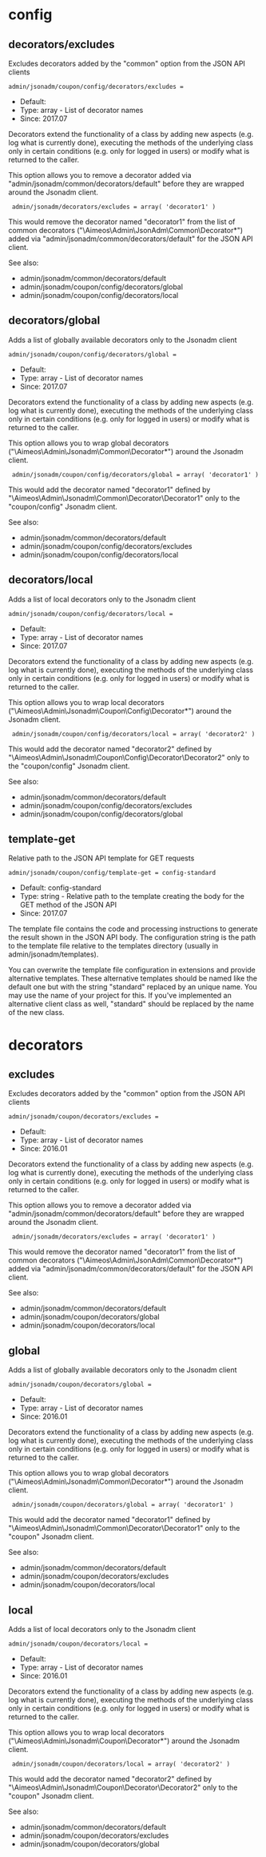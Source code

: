 
# config
## decorators/excludes

Excludes decorators added by the "common" option from the JSON API clients

```
admin/jsonadm/coupon/config/decorators/excludes = 
```

* Default: 
* Type: array - List of decorator names
* Since: 2017.07

Decorators extend the functionality of a class by adding new aspects
(e.g. log what is currently done), executing the methods of the underlying
class only in certain conditions (e.g. only for logged in users) or
modify what is returned to the caller.

This option allows you to remove a decorator added via
"admin/jsonadm/common/decorators/default" before they are wrapped
around the Jsonadm client.

```
 admin/jsonadm/decorators/excludes = array( 'decorator1' )
```

This would remove the decorator named "decorator1" from the list of
common decorators ("\Aimeos\Admin\JsonAdm\Common\Decorator\*") added via
"admin/jsonadm/common/decorators/default" for the JSON API client.

See also:

* admin/jsonadm/common/decorators/default
* admin/jsonadm/coupon/config/decorators/global
* admin/jsonadm/coupon/config/decorators/local

## decorators/global

Adds a list of globally available decorators only to the Jsonadm client

```
admin/jsonadm/coupon/config/decorators/global = 
```

* Default: 
* Type: array - List of decorator names
* Since: 2017.07

Decorators extend the functionality of a class by adding new aspects
(e.g. log what is currently done), executing the methods of the underlying
class only in certain conditions (e.g. only for logged in users) or
modify what is returned to the caller.

This option allows you to wrap global decorators
("\Aimeos\Admin\Jsonadm\Common\Decorator\*") around the Jsonadm
client.

```
 admin/jsonadm/coupon/config/decorators/global = array( 'decorator1' )
```

This would add the decorator named "decorator1" defined by
"\Aimeos\Admin\Jsonadm\Common\Decorator\Decorator1" only to the
"coupon/config" Jsonadm client.

See also:

* admin/jsonadm/common/decorators/default
* admin/jsonadm/coupon/config/decorators/excludes
* admin/jsonadm/coupon/config/decorators/local

## decorators/local

Adds a list of local decorators only to the Jsonadm client

```
admin/jsonadm/coupon/config/decorators/local = 
```

* Default: 
* Type: array - List of decorator names
* Since: 2017.07

Decorators extend the functionality of a class by adding new aspects
(e.g. log what is currently done), executing the methods of the underlying
class only in certain conditions (e.g. only for logged in users) or
modify what is returned to the caller.

This option allows you to wrap local decorators
("\Aimeos\Admin\Jsonadm\Coupon\Config\Decorator\*") around the Jsonadm
client.

```
 admin/jsonadm/coupon/config/decorators/local = array( 'decorator2' )
```

This would add the decorator named "decorator2" defined by
"\Aimeos\Admin\Jsonadm\Coupon\Config\Decorator\Decorator2" only to the
"coupon/config" Jsonadm client.

See also:

* admin/jsonadm/common/decorators/default
* admin/jsonadm/coupon/config/decorators/excludes
* admin/jsonadm/coupon/config/decorators/global

## template-get

Relative path to the JSON API template for GET requests

```
admin/jsonadm/coupon/config/template-get = config-standard
```

* Default: config-standard
* Type: string - Relative path to the template creating the body for the GET method of the JSON API
* Since: 2017.07

The template file contains the code and processing instructions
to generate the result shown in the JSON API body. The
configuration string is the path to the template file relative
to the templates directory (usually in admin/jsonadm/templates).

You can overwrite the template file configuration in extensions and
provide alternative templates. These alternative templates should be
named like the default one but with the string "standard" replaced by
an unique name. You may use the name of your project for this. If
you've implemented an alternative client class as well, "standard"
should be replaced by the name of the new class.


# decorators
## excludes

Excludes decorators added by the "common" option from the JSON API clients

```
admin/jsonadm/coupon/decorators/excludes = 
```

* Default: 
* Type: array - List of decorator names
* Since: 2016.01

Decorators extend the functionality of a class by adding new aspects
(e.g. log what is currently done), executing the methods of the underlying
class only in certain conditions (e.g. only for logged in users) or
modify what is returned to the caller.

This option allows you to remove a decorator added via
"admin/jsonadm/common/decorators/default" before they are wrapped
around the Jsonadm client.

```
 admin/jsonadm/decorators/excludes = array( 'decorator1' )
```

This would remove the decorator named "decorator1" from the list of
common decorators ("\Aimeos\Admin\JsonAdm\Common\Decorator\*") added via
"admin/jsonadm/common/decorators/default" for the JSON API client.

See also:

* admin/jsonadm/common/decorators/default
* admin/jsonadm/coupon/decorators/global
* admin/jsonadm/coupon/decorators/local

## global

Adds a list of globally available decorators only to the Jsonadm client

```
admin/jsonadm/coupon/decorators/global = 
```

* Default: 
* Type: array - List of decorator names
* Since: 2016.01

Decorators extend the functionality of a class by adding new aspects
(e.g. log what is currently done), executing the methods of the underlying
class only in certain conditions (e.g. only for logged in users) or
modify what is returned to the caller.

This option allows you to wrap global decorators
("\Aimeos\Admin\Jsonadm\Common\Decorator\*") around the Jsonadm
client.

```
 admin/jsonadm/coupon/decorators/global = array( 'decorator1' )
```

This would add the decorator named "decorator1" defined by
"\Aimeos\Admin\Jsonadm\Common\Decorator\Decorator1" only to the
"coupon" Jsonadm client.

See also:

* admin/jsonadm/common/decorators/default
* admin/jsonadm/coupon/decorators/excludes
* admin/jsonadm/coupon/decorators/local

## local

Adds a list of local decorators only to the Jsonadm client

```
admin/jsonadm/coupon/decorators/local = 
```

* Default: 
* Type: array - List of decorator names
* Since: 2016.01

Decorators extend the functionality of a class by adding new aspects
(e.g. log what is currently done), executing the methods of the underlying
class only in certain conditions (e.g. only for logged in users) or
modify what is returned to the caller.

This option allows you to wrap local decorators
("\Aimeos\Admin\Jsonadm\Coupon\Decorator\*") around the Jsonadm
client.

```
 admin/jsonadm/coupon/decorators/local = array( 'decorator2' )
```

This would add the decorator named "decorator2" defined by
"\Aimeos\Admin\Jsonadm\Coupon\Decorator\Decorator2" only to the
"coupon" Jsonadm client.

See also:

* admin/jsonadm/common/decorators/default
* admin/jsonadm/coupon/decorators/excludes
* admin/jsonadm/coupon/decorators/global